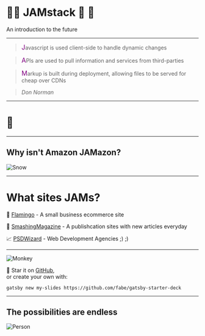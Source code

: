 # 🐝🐝 JAMstack 🐝 🐝

An introduction to the future

---

> <span style="font-size:larger; color:purple;">J</span>avascript is used client-side to handle dynamic changes

> <span style="font-size:larger; color:purple;">A</span>PIs are used to pull information and services from third-parties

> <span style="font-size:larger; color:purple;">M</span>arkup is built during deployment, allowing files to be served for cheap over CDNs

> <cite>Don Norman</cite>

---

# 🤫

---

## Why isn't Amazon JAMazon?

![Snow](//media.tenor.com/images/51f5c305dc23a592a7bca97ad1d67011/tenor.gif)

---

# What sites JAMs?

🛒 [Flamingo](//www.shopflamingo.com/products/shave-kit/) - A small business ecommerce site

📒 [SmashingMagazine](//www.smashingmagazine.com/) - A publishcation sites with new articles everyday

📈 [PSDWizard](//psdwizard.com/) - Web Development Agencies ;) ;)

---

![Monkey](//i.imgur.com/PnbINJ6.gif)

🌟 Star it on [GitHub](//github.com/fabe/gatsby-deck),  
or create your own with:

    gatsby new my-slides https://github.com/fabe/gatsby-starter-deck

---

## The possibilities are endless

![Person](//i.imgur.com/p4rpmll.gif)
